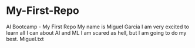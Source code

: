 # My-First-Repo
AI Bootcamp - My First Repo
My name is Miguel Garcia
I am very excited to learn all I can about AI and ML
I am scared as hell, but I am going to do my best. 
Miguel.txt
